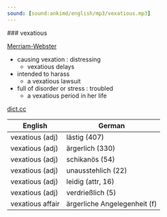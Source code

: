 ```yaml
---
sound: [sound:ankimd/english/mp3/vexatious.mp3]
---
```


\### vexatious

[Merriam-Webster](https://www.merriam-webster.com/dictionary/vexatious)

- causing vexation : distressing
    - vexatious delays
- intended to harass
    - a vexatious lawsuit
- full of disorder or stress : troubled
    - a vexatious period in her life

[dict.cc](https://www.dict.cc/vexatious)

| English        | German       |
| -------------- | ------------ |
| vexatious (adj) | lästig (407) |
| vexatious (adj) | ärgerlich (330) |
| vexatious (adj) | schikanös (54) |
| vexatious (adj) | unausstehlich (22) |
| vexatious (adj) | leidig (attr, 16) |
| vexatious (adj) | verdrießlich (5) |
| vexatious affair | ärgerliche Angelegenheit (f) |
